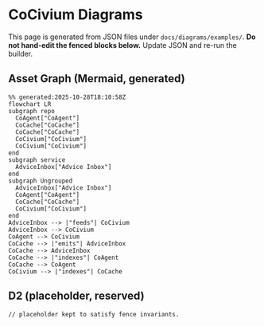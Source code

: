 # CoCivium Diagrams

This page is generated from JSON files under `docs/diagrams/examples/`.
**Do not hand-edit the fenced blocks below.** Update JSON and re-run the builder.

## Asset Graph (Mermaid, generated)
```mermaid
%% generated:2025-10-28T18:10:58Z
flowchart LR
subgraph repo
  CoAgent["CoAgent"]
  CoCache["CoCache"]
  CoCache["CoCache"]
  CoCivium["CoCivium"]
  CoCivium["CoCivium"]
end
subgraph service
  AdviceInbox["Advice Inbox"]
end
subgraph Ungrouped
  AdviceInbox["Advice Inbox"]
  CoAgent["CoAgent"]
  CoCache["CoCache"]
  CoCivium["CoCivium"]
end
AdviceInbox --> |"feeds"| CoCivium
AdviceInbox --> CoCivium
CoAgent --> CoCivium
CoCache --> |"emits"| AdviceInbox
CoCache --> AdviceInbox
CoCache --> |"indexes"| CoAgent
CoCache --> CoAgent
CoCivium --> |"indexes"| CoCache
```

## D2 (placeholder, reserved)
```d2
// placeholder kept to satisfy fence invariants.
```
